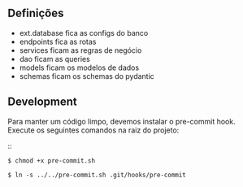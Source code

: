 ## Definições

- ext.database fica as configs do banco
- endpoints fica as rotas
- services ficam as regras de negócio
- dao ficam as queries
- models ficam os modelos de dados
- schemas ficam os schemas do pydantic

## Development

Para manter um código limpo, devemos instalar o pre-commit hook. Execute os seguintes comandos na raiz do projeto:

::

    $ chmod +x pre-commit.sh

    $ ln -s ../../pre-commit.sh .git/hooks/pre-commit
